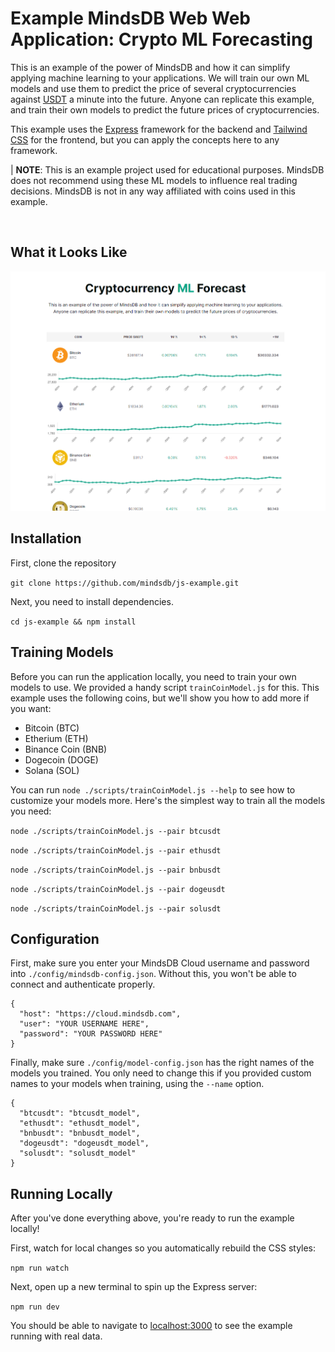 # Example MindsDB Web Web Application: Crypto ML Forecasting
This is an example of the power of MindsDB and how it can simplify applying machine learning to your applications. We will train our own ML models and use them to predict the price of several cryptocurrencies against [USDT](https://tether.to/) a minute into the future. Anyone can replicate this example, and train their own models to predict the future prices of cryptocurrencies.

This example uses the [Express](https://expressjs.com/) framework for the backend and [Tailwind CSS](https://tailwindcss.com/) for the frontend, but you can apply the concepts here to any framework.

| **NOTE**: This is an example project used for educational purposes. MindsDB does not recommend using these ML models to influence real trading decisions. MindsDB is not in any way affiliated with coins used in this example.

<br>

## What it Looks Like

![Crypto Dashboard Example](./public/img/dashboard_example.png)

## Installation

First, clone the repository

`git clone https://github.com/mindsdb/js-example.git`

Next, you need to install dependencies.

`cd js-example && npm install`

## Training Models

Before you can run the application locally, you need to train your own models to use. We provided a handy script `trainCoinModel.js` for this. This example uses the following coins, but we'll show you how to add more if you want:

* Bitcoin (BTC)
* Etherium (ETH)
* Binance Coin (BNB)
* Dogecoin (DOGE)
* Solana (SOL)

You can run `node ./scripts/trainCoinModel.js --help` to see how to customize your models more. Here's the simplest way to train all the models you need:

`node ./scripts/trainCoinModel.js --pair btcusdt`

`node ./scripts/trainCoinModel.js --pair ethusdt`

`node ./scripts/trainCoinModel.js --pair bnbusdt`

`node ./scripts/trainCoinModel.js --pair dogeusdt`

`node ./scripts/trainCoinModel.js --pair solusdt`

## Configuration

First, make sure you enter your MindsDB Cloud username and password into `./config/mindsdb-config.json`. Without this, you won't be able to connect and authenticate properly.
```
{
  "host": "https://cloud.mindsdb.com",
  "user": "YOUR USERNAME HERE",
  "password": "YOUR PASSWORD HERE"
}
```

Finally, make sure `./config/model-config.json` has the right names of the models you trained. You only need to change this if you provided custom names to your models when training, using the `--name` option.

```
{
  "btcusdt": "btcusdt_model",
  "ethusdt": "ethusdt_model",
  "bnbusdt": "bnbusdt_model",
  "dogeusdt": "dogeusdt_model",
  "solusdt": "solusdt_model"
}
```

## Running Locally

After you've done everything above, you're ready to run the example locally!

First, watch for local changes so you automatically rebuild the CSS styles:

`npm run watch`

Next, open up a new terminal to spin up the Express server:

`npm run dev`

You should be able to navigate to [localhost:3000](http://localhost:3000) to see the example running with real data.